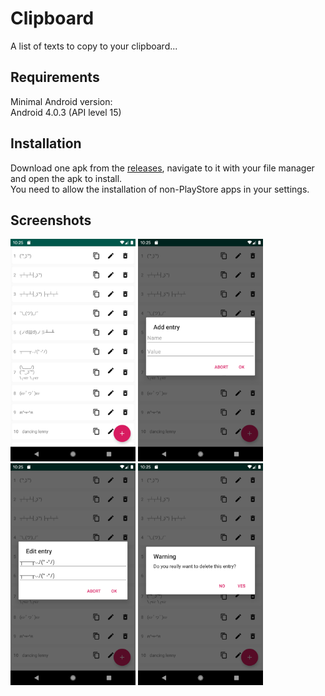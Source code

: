 # Clipboard
A list of texts to copy to your clipboard...

## Requirements
Minimal Android version:<br>
Android 4.0.3 (API level 15)

## Installation
Download one apk from the
[releases](https://github.com/5kWBassmachine/Clipboard/releases),
navigate to it with your file manager and open the apk to install.<br>
You need to allow the installation of non-PlayStore apps in your settings.

## Screenshots
<img src="screenshots/screenshot-1.png" title="screenshot 1 - list" width="200"> <img src="screenshots/screenshot-2.png" title="screenshot 2 - add dialog" width="200"> <img src="screenshots/screenshot-3.png" title="screenshot 3 - edit dialog" width="200"> <img src="screenshots/screenshot-4.png" title="screenshot 4 - remove dialog" width="200">
